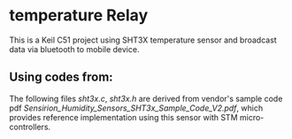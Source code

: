 # temperature Relay
This is a Keil C51 project using SHT3X temperature sensor and broadcast data via bluetooth to mobile device.

## Using codes from:
The following files
*sht3x.c*, *sht3x.h* are derived from
 vendor's sample code pdf 
 *Sensirion_Humidity_Sensors_SHT3x_Sample_Code_V2.pdf*,
 which provides reference implementation using
 this sensor with STM micro-controllers.